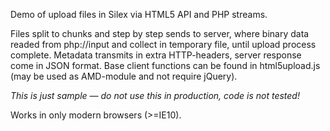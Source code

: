 Demo of upload files in Silex via HTML5 API and PHP streams.

Files split to chunks and step by step sends to server, where binary data readed from php://input and collect in temporary file, until upload process complete.
Metadata transmits in extra HTTP-headers, server response come in JSON format. Base client functions can be found in html5upload.js (may be used as AMD-module and not require jQuery).

*This is just sample — do not use this in production, code is not tested!*

Works in only modern browsers (>=IE10).